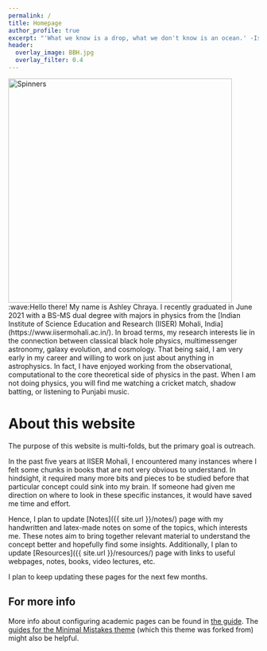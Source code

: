 ```yaml
---
permalink: /
title: Homepage
author_profile: true
excerpt: "'What we know is a drop, what we don't know is an ocean.' -Isaac Newton"
header:
  overlay_image: BBH.jpg
  overlay_filter: 0.4
---
```

<image src="/images/BBH.jpg" alt="Spinners" width="450" />
:wave:Hello there! My name is Ashley Chraya. I recently graduated in June 2021 with a BS-MS dual degree with majors in physics from the [Indian Institute of Science Education and Research (IISER) Mohali, India](https://www.iisermohali.ac.in/). In broad terms, my research interests lie in the connection between classical black hole physics, multimessenger astronomy, galaxy evolution, and cosmology. That being said, I am very early in my career and willing to work on just about anything in astrophysics. In fact, I have enjoyed working from the observational, computational to the core theoretical side of physics in the past. When I am not doing physics, you will find me watching a cricket match, shadow batting, or listening to Punjabi music.

About this website
======
The purpose of this website is multi-folds, but the primary goal is outreach. 

In the past five years at IISER Mohali, I encountered many instances where I felt some chunks in books that are not very obvious to understand. In hindsight, it required many more bits and pieces to be studied before that particular concept could sink into my brain. If someone had given me direction on where to look in these specific instances, it would have saved me time and effort. 

Hence, I plan to update [Notes]({{ site.url }}/notes/) page with my handwritten and latex-made notes on some of the topics, which interests me. These notes aim to bring together relevant material to understand the concept better and hopefully find some insights. Additionally, I plan to update [Resources]({{ site.url }}/resources/) page with links to useful webpages, notes, books, video lectures, etc.

I plan to keep updating these pages for the next few months.

For more info
------
More info about configuring academic pages can be found in [the guide](https://academicpages.github.io/markdown/). The [guides for the Minimal Mistakes theme](https://mmistakes.github.io/minimal-mistakes/docs/configuration/) (which this theme was forked from) might also be helpful.
